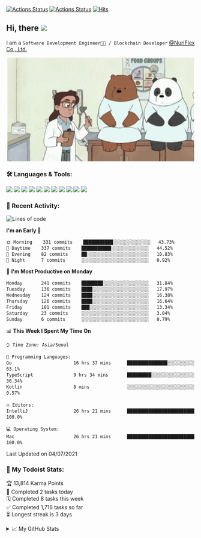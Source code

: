 
[![Actions Status](https://github.com/ddok2/ddok2/workflows/Todoist%20Readme/badge.svg)](https://github.com/ddok2/ddok2/actions)
[![Actions Status](https://github.com/ddok2/ddok2/workflows/wakatime-stats/badge.svg)](https://github.com/ddok2/ddok2/actions)
[![Hits](https://hits.seeyoufarm.com/api/count/incr/badge.svg?url=https%3A%2F%2Fgithub.com%2Fddok2&count_bg=%23FF9595&title_bg=%23555555&icon=github.svg&icon_color=%23FFFFFF&title=hits&edge_flat=false)](https://hits.seeyoufarm.com)

<!-- ![visitors](https://visitor-badge.laobi.icu/badge?page_id=ddok2.ddok2) -->
## Hi, there <img src="https://raw.githubusercontent.com/MartinHeinz/MartinHeinz/master/wave.gif" width="25px">

I am a `Software Development Engineer🧑‍💻 / Blockchain Developer` [@NuriFlex Co., Ltd.](https://nuriflex.com)


<p align="center">
<img align="center" alt="GIF" src="img/debugging.gif" />
</p>


### 🛠 Languages & Tools:
<p>
    <img src="https://img.shields.io/badge/go-%2300ADD8.svg?&style=for-the-badge&logo=go&logoColor=white"/>
    <img src="https://img.shields.io/badge/node.js%20-%2343853D.svg?&style=for-the-badge&logo=node.js&logoColor=white"/>
    <img src="https://img.shields.io/badge/javascript%20-%23323330.svg?&style=for-the-badge&logo=javascript&logoColor=%23F7DF1E"/>
    <img src="https://img.shields.io/badge/typescript%20-%23007ACC.svg?&style=for-the-badge&logo=typescript&logoColor=white"/>
    <img src="https://img.shields.io/badge/python%20-%2314354C.svg?&style=for-the-badge&logo=python&logoColor=white"/>
    <img src="https://img.shields.io/badge/react%20-%2320232a.svg?&style=for-the-badge&logo=react&logoColor=%2361DAFB"/>
    <img src="https://img.shields.io/badge/AWS%20-%23FF9900.svg?&style=for-the-badge&logo=amazon-aws&logoColor=white"/>
    <img src="https://img.shields.io/badge/Google%20Cloud%20-%234285F4.svg?&style=for-the-badge&logo=google-cloud&logoColor=white"/>
    <img src="https://img.shields.io/badge/docker%20-%230db7ed.svg?&style=for-the-badge&logo=docker&logoColor=white"/>
    <img src="https://img.shields.io/badge/kubernetes%20-%23326ce5.svg?&style=for-the-badge&logo=kubernetes&logoColor=white"/>
    <img src="https://img.shields.io/badge/ansible%20-%231A1918.svg?&style=for-the-badge&logo=ansible&logoColor=white"/>
</p>

### 🌈 Recent Activity:
<!--START_SECTION:waka-->
![Lines of code](https://img.shields.io/badge/From%20Hello%20World%20I%27ve%20Written-692611%20lines%20of%20code-blue)

**I'm an Early 🐤** 

```text
🌞 Morning    331 commits    ███████████░░░░░░░░░░░░░░   43.73% 
🌆 Daytime    337 commits    ███████████░░░░░░░░░░░░░░   44.52% 
🌃 Evening    82 commits     ██░░░░░░░░░░░░░░░░░░░░░░░   10.83% 
🌙 Night      7 commits      ░░░░░░░░░░░░░░░░░░░░░░░░░   0.92%

```
📅 **I'm Most Productive on Monday** 

```text
Monday       241 commits    ████████░░░░░░░░░░░░░░░░░   31.84% 
Tuesday      136 commits    ████░░░░░░░░░░░░░░░░░░░░░   17.97% 
Wednesday    124 commits    ████░░░░░░░░░░░░░░░░░░░░░   16.38% 
Thursday     126 commits    ████░░░░░░░░░░░░░░░░░░░░░   16.64% 
Friday       101 commits    ███░░░░░░░░░░░░░░░░░░░░░░   13.34% 
Saturday     23 commits     ░░░░░░░░░░░░░░░░░░░░░░░░░   3.04% 
Sunday       6 commits      ░░░░░░░░░░░░░░░░░░░░░░░░░   0.79%

```


📊 **This Week I Spent My Time On** 

```text
⌚︎ Time Zone: Asia/Seoul

💬 Programming Languages: 
Go                       16 hrs 37 mins      ███████████████░░░░░░░░░░   63.1% 
TypeScript               9 hrs 34 mins       █████████░░░░░░░░░░░░░░░░   36.34% 
Kotlin                   8 mins              ░░░░░░░░░░░░░░░░░░░░░░░░░   0.57%

🔥 Editors: 
IntelliJ                 26 hrs 21 mins      █████████████████████████   100.0%

💻 Operating System: 
Mac                      26 hrs 21 mins      █████████████████████████   100.0%

```


 Last Updated on 04/07/2021
<!--END_SECTION:waka-->

### 🚧 My Todoist Stats:
<!-- TODO-IST:START -->
🏆  13,814 Karma Points           
🌸  Completed 2 tasks today           
🗓  Completed 8 tasks this week           
✅  Completed 1,716 tasks so far           
⏳  Longest streak is 3 days
<!-- TODO-IST:END -->

<details>
<summary>📈 My GitHub Stats</summary>
<p align="center"> <img src="https://github-readme-stats.vercel.app/api?username=ddok2&show_icons=true" alt="ddok2" />
</details>
